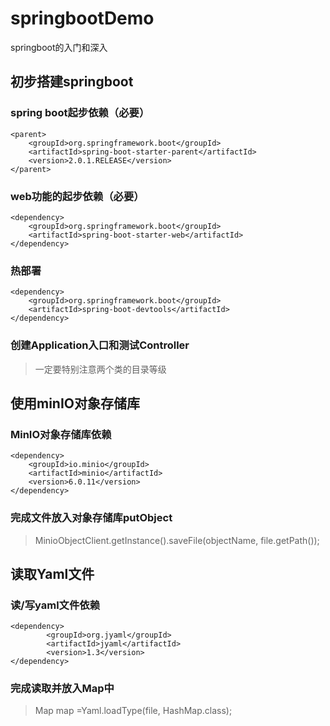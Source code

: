 # springbootDemo
springboot的入门和深入

## 初步搭建springboot
  ### spring boot起步依赖（必要）
	<parent>
		<groupId>org.springframework.boot</groupId>
		<artifactId>spring-boot-starter-parent</artifactId>
		<version>2.0.1.RELEASE</version>
	</parent>

  ### web功能的起步依赖（必要）
	<dependency>
		<groupId>org.springframework.boot</groupId>
		<artifactId>spring-boot-starter-web</artifactId>
	</dependency>

  ### 热部署
	<dependency>
		<groupId>org.springframework.boot</groupId>
		<artifactId>spring-boot-devtools</artifactId>
	</dependency>
	
  ### 创建Application入口和测试Controller
  > 一定要特别注意两个类的目录等级
  
## 使用minIO对象存储库
  ### MinIO对象存储库依赖
   	<dependency>
		<groupId>io.minio</groupId>
		<artifactId>minio</artifactId>
		<version>6.0.11</version>
	</dependency>

  ### 完成文件放入对象存储库putObject
  > MinioObjectClient.getInstance().saveFile(objectName, file.getPath());

## 读取Yaml文件
  ### 读/写yaml文件依赖
  	<dependency>
            <groupId>org.jyaml</groupId>
            <artifactId>jyaml</artifactId>
            <version>1.3</version>
    </dependency>

  ### 完成读取并放入Map中
  > Map map =Yaml.loadType(file, HashMap.class);
